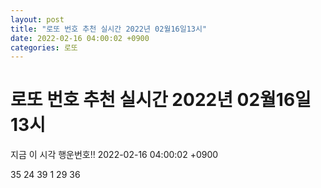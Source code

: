 ```yaml
---
layout: post
title: "로또 번호 추천 실시간 2022년 02월16일13시"
date: 2022-02-16 04:00:02 +0900
categories: 로또
---
```


# 로또 번호 추천 실시간 2022년 02월16일13시

지금 이 시각 행운번호!! 2022-02-16 04:00:02 +0900

 35  24  39  1  29  36 

